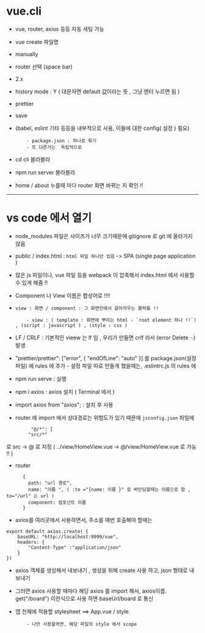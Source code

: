 # vue.cli

- vue, router, axios 등등 자동 세팅 가능 

- vue create 파일명 

- manually 

- router 선택 (space bar) 

- 2.x

- history mode : Y ( 대문자면 default 값이라는 뜻 , 그냥 엔터 누르면 됨 )

- prettier

- save 

- (babel, eslint 기타 등등을 내부적으로 사용, 이들에 대한 config( 설정 ) 필요)

          - package.json : 하나로 묶기 
          - 또 댜른거는  독립적으로 

- cd cli 블라블라 

- npm run server 블라블라 

- home / about 누를때 마다 router 화면 바뀌는 지 확인 !! 


---
# vs code 에서 열기 

- node_modules 파일은 사이즈가 너무 크기때문에 gitignore 로 git 에 올라가지 않음 

- public / index.html : `html 파일 하나만 있음`  -> SPA (single page application ) 

- 많은 js 파일이나, vue 파일 등을 webpack 이 압축해서 index.html 에서 사용할 수 있게 해줌 !! 

- Component 나 View 이름은 합성어로 !!!! 

- `view : 화면 / component : 그 화면안에서 갈아끼우는 블럭들 !! `

          - view : ( template : 화면에 뿌리는 html - `root element 하나 !!`) , (script : javascript ) , (style : css ) 

- LF / CRLF : 기본적인 vieew 는 lf 임 , 우리가 만들면 crlf 라서 (error  Delete `␍`) 발생 
- "prettier/prettier": ["error", { "endOfLine": "auto" }]  를 package.json(설정파일) 에 rules 에 추가 
          - 설정 파일 따로 만들게 했을때는, .eslintrc.js 의 rules 에 

- npm run serve : 실행 

- npm i axios : axios 설치 ( Terminal 에서 ) 

- import axios from "axios"; : 설치 후 사용 


- router 에 import 에서 상대경로는 위험도가 있기 때문에 `jsconfig.json` 파일에 

```
         "@/*": [
        "src/*"
``` 
로 src -> @ 로 지정 ( ../view/HomeView.vue -> @/view/HomeView.vue 로 가능 !! )


- router 
```
      {
        path: "url 경로",
        name: "이름 ", ( :to ="{name: 이름 }" 로 바인딩할때는 이름으로 함 , to="/url" 는 url ) 
        component: 컴포넌트 이름 
      }
```

- axios를 여러곳에서 사용하면서, 주소를 매번 호출해야 할때는 
```
export default axios.create( {
    baseURL: "http://localhost:9999/vue",
    headers: {
        "Content-Type" :"application/json"
    }
})
``` 
- axios 객체를 생성해서 내보내기 , 생성을 위해 create 사용 하고, json 형태로 내보내기 
- 그러면 axios 사용할 때마다 해당 axios 를 import 해서, axios이름. get("/board") 이런식으로 사용 하면 baseUrl/board 로 통신 

- 앱 전체에 적용할 stylesheet ==> App.vue / style 

          - 나만 사용할꺼면, 해당 파일의 style 에서 scope 
